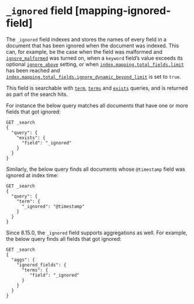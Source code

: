 # `_ignored` field [mapping-ignored-field]

The `_ignored` field indexes and stores the names of every field in a document that has been ignored when the document was indexed. This can, for example, be the case when the field was malformed and [`ignore_malformed`](ignore-malformed.md) was turned on, when a `keyword` field’s value exceeds its optional [`ignore_above`](ignore-above.md) setting, or when [`index.mapping.total_fields.limit`](mapping-settings-limit.md) has been reached and [`index.mapping.total_fields.ignore_dynamic_beyond_limit`](mapping-settings-limit.md) is set to `true`.

This field is searchable with [`term`](query-dsl-term-query.md), [`terms`](query-dsl-terms-query.md) and [`exists`](query-dsl-exists-query.md) queries, and is returned as part of the search hits.

For instance the below query matches all documents that have one or more fields that got ignored:

```console
GET _search
{
  "query": {
    "exists": {
      "field": "_ignored"
    }
  }
}
```

Similarly, the below query finds all documents whose `@timestamp` field was ignored at index time:

```console
GET _search
{
  "query": {
    "term": {
      "_ignored": "@timestamp"
    }
  }
}
```

Since 8.15.0, the `_ignored` field supports aggregations as well. For example, the below query finds all fields that got ignored:

```console
GET _search
{
  "aggs": {
    "ignored_fields": {
      "terms": {
         "field": "_ignored"
      }
    }
  }
}
```

